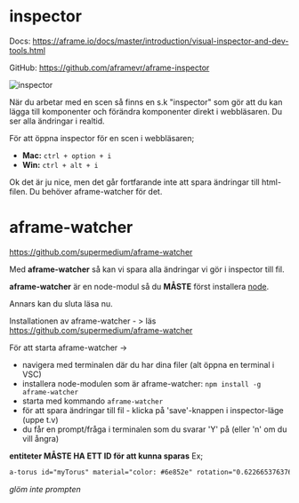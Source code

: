 # inspector
Docs: https://aframe.io/docs/master/introduction/visual-inspector-and-dev-tools.html

GitHub: https://github.com/aframevr/aframe-inspector

![inspector](https://cloud.githubusercontent.com/assets/674727/18565454/ad047c84-7b44-11e6-8c4a-0f1fe55c6682.gif)


När du arbetar med en scen så finns en s.k "inspector" som gör att du kan lägga till komponenter och förändra 
komponenter direkt i webbläsaren. Du ser alla ändringar i realtid.

För att öppna inspector för en scen i webbläsaren;
- **Mac:** ```ctrl + option + i```
- **Win:** ```ctrl + alt + i```

Ok det är ju nice, men det går fortfarande inte att spara ändringar till html-filen.
Du behöver aframe-watcher för det.

# aframe-watcher
https://github.com/supermedium/aframe-watcher

Med **aframe-watcher** så kan vi spara alla ändringar vi gör i inspector till fil.

**aframe-watcher** är en node-modul så du **MÅSTE** först installera [node](https://nodejs.org/en).

Annars kan du sluta läsa nu.

Installationen av aframe-watcher - > läs https://github.com/supermedium/aframe-watcher

För att starta aframe-watcher -> 
- navigera med terminalen där du har dina filer (alt öppna en terminal i VSC)
- installera node-modulen som är aframe-watcher: ```npm install -g aframe-watcher```
- starta med kommando ```aframe-watcher```
- för att spara ändringar till fil - klicka på 'save'-knappen i inspector-läge (uppe t.v)
- du får en prompt/fråga i terminalen som du svarar 'Y' på (eller 'n' om du vill ångra)


**entiteter MÅSTE HA ETT ID för att kunna sparas**
Ex;
```html
a-torus id="myTorus" material="color: #6e852e" rotation="0.6226653763760841 0 0" position="-2 0.85 -4" radius="0.5" radius-tubular="0.1" color="#2E3A87" animation="property: rotation; to: 360 0 0; loop: NaN; dur: 3000"></a-torus>
```

*glöm inte prompten*
